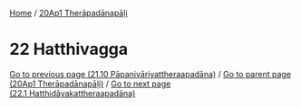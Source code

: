 
[Home](/) / [20Ap1 Therāpadānapāḷi](../20Ap1.md)

# 22 Hatthivagga


[Go to previous page (21.10 Pāpanivāriyattheraapadāna)](21/21.10.md) / [Go to parent page (20Ap1 Therāpadānapāḷi)](0.md) / [Go to next page (22.1 Hatthidāyakattheraapadāna)](22/22.1.md)



